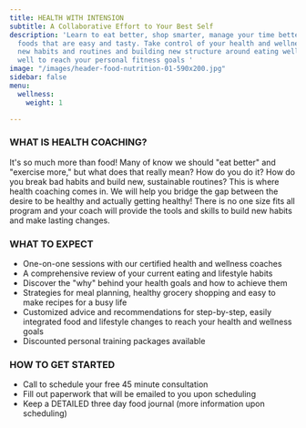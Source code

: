 ```yaml
---
title: HEALTH WITH INTENSION
subtitle: A Collaborative Effort to Your Best Self
description: 'Learn to eat better, shop smarter, manage your time better, prepare
  foods that are easy and tasty. Take control of your health and wellness by learning
  new habits and routines and building new structure around eating well and feeling
  well to reach your personal fitness goals '
image: "/images/header-food-nutrition-01-590x200.jpg"
sidebar: false
menu:
  wellness:
    weight: 1

---
```

### **WHAT IS HEALTH COACHING?**

It's so much more than food!  Many of know we should "eat better" and "exercise more," but what does that really mean?  How do you do it? How do you break bad habits and build new, sustainable routines?  This is where health coaching comes in.  We will help you bridge the gap between the desire to be healthy and actually getting healthy!  There is no one size fits all program and your coach will provide the tools and skills to build new habits and make lasting changes.

### **WHAT TO EXPECT**

* One-on-one sessions with our certified health and wellness coaches
* A comprehensive review of your current eating and lifestyle habits
* Discover the "why" behind your health goals and how to achieve them
* Strategies for meal planning, healthy grocery shopping and easy to make recipes for a busy life
* Customized advice and recommendations for step-by-step, easily integrated food and lifestyle changes to reach your health and wellness goals
* Discounted personal training packages available

### **HOW TO GET STARTED**

* Call to schedule your free 45 minute consultation
* Fill out paperwork that will be emailed to you upon scheduling
* Keep a DETAILED three day food journal (more information upon scheduling)